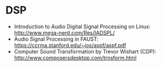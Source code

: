 # DSP

- Introduction to Audio Digital Signal Processing on Linux: http://www.mega-nerd.com/Res/IADSPL/
- Audio Signal Processing in FAUST: https://ccrma.stanford.edu/~jos/aspf/aspf.pdf
- Computer Sound Transformation by Trevor Wishart (CDP): http://www.composersdesktop.com/trnsform.html

